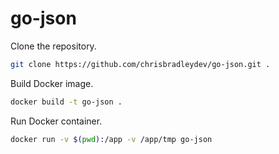 # go-json

Clone the repository.

```sh
git clone https://github.com/chrisbradleydev/go-json.git .
```

Build Docker image.

```sh
docker build -t go-json .
```

Run Docker container.

```sh
docker run -v $(pwd):/app -v /app/tmp go-json
```
